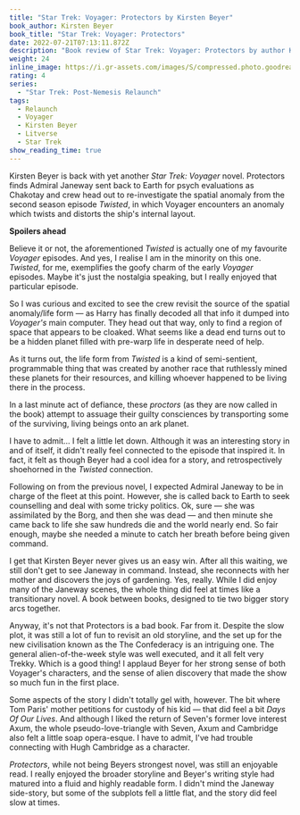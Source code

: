 ```yaml
---
title: "Star Trek: Voyager: Protectors by Kirsten Beyer"
book_author: Kirsten Beyer
book_title: "Star Trek: Voyager: Protectors"
date: 2022-07-21T07:13:11.872Z
description: "Book review of Star Trek: Voyager: Protectors by author Kirsten Beyer"
weight: 24
inline_image: https://i.gr-assets.com/images/S/compressed.photo.goodreads.com/books/1391973887l/18143996.jpg
rating: 4
series:
  - "Star Trek: Post-Nemesis Relaunch"
tags:
  - Relaunch
  - Voyager
  - Kirsten Beyer
  - Litverse
  - Star Trek
show_reading_time: true
---
```

Kirsten Beyer is back with yet another *Star Trek: Voyager* novel. Protectors finds Admiral Janeway sent back to Earth for psych evaluations as Chakotay and crew head out to re-investigate the spatial anomaly from the second season episode *Twisted*, in which Voyager encounters an anomaly which twists and distorts the ship's internal layout.

**Spoilers ahead**

<!--more-->

Believe it or not, the aforementioned *Twisted* is actually one of my favourite *Voyager* episodes. And yes, I realise I am in the minority on this one. *Twisted*, for me, exemplifies the goofy charm of the early *Voyager* episodes. Maybe it's just the nostalgia speaking, but I really enjoyed that particular episode.

So I was curious and excited to see the crew revisit the source of the spatial anomaly/life form — as Harry has finally decoded all that info it dumped into *Voyager's* main computer. They head out that way, only to find a region of space that appears to be cloaked. What seems like a dead end turns out to be a hidden planet filled with pre-warp life in desperate need of help. 

As it turns out, the life form from *Twisted* is a kind of semi-sentient, programmable thing that was created by another race that ruthlessly mined these planets for their resources, and killing whoever happened to be living there in the process. 

In a last minute act of defiance, these *proctors* (as they are now called in the book) attempt to assuage their guilty consciences by transporting some of the surviving, living beings onto an ark planet. 

I have to admit... I felt a little let down. Although it was an interesting story in and of itself, it didn't really feel connected to the episode that inspired it. In fact, it felt as though Beyer had a cool idea for a story, and retrospectively shoehorned in the *Twisted* connection. 

Following on from the previous novel, I expected Admiral Janeway to be in charge of the fleet at this point. However, she is called back to Earth to seek counselling and deal with some tricky politics. Ok, sure — she was assimilated by the Borg, and then she was dead — and then minute she came back to life she saw hundreds die and the world nearly end. So fair enough, maybe she needed a minute to catch her breath before being given command.

I get that Kirsten Beyer never gives us an easy win. After all this waiting, we still don't get to see Janeway in command. Instead, she reconnects with her mother and discovers the joys of gardening. Yes, really. While I did enjoy many of the Janeway scenes, the whole thing did feel at times like a transitionary novel. A book between books, designed to tie two bigger story arcs together.

Anyway, it's not that Protectors is a bad book. Far from it. Despite the slow plot, it was still a lot of fun to revisit an old storyline, and the set up for the new civilisation known as the The Confederacy is an intriguing one. The general alien-of-the-week style was well executed, and it all felt very Trekky. Which is a good thing! I applaud Beyer for her strong sense of both Voyager's characters, and the sense of alien discovery that made the show so much fun in the first place.  

Some aspects of the story I didn't totally gel with, however. The bit where Tom Paris' mother petitions for custody of his kid — that did feel a bit *Days Of Our Lives*. And although I liked the return of Seven's former love interest Axum, the whole pseudo-love-triangle with Seven, Axum and Cambridge also felt a little soap opera-esque. I have to admit, I've had trouble connecting with Hugh Cambridge as a character.

*Protectors*, while not being Beyers strongest novel, was still an enjoyable read. I really enjoyed the broader storyline and Beyer's writing style had matured into a fluid and highly readable form. I didn't mind the Janeway side-story, but some of the subplots fell a little flat, and the story did feel slow at times.